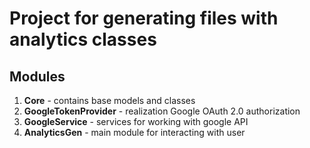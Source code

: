 # Project for generating files with analytics classes

## Modules

1. **Core** - contains base models and classes
2. **GoogleTokenProvider** - realization Google OAuth 2.0 authorization
3. **GoogleService** - services for working with google API
4. **AnalyticsGen** - main module for interacting with user
